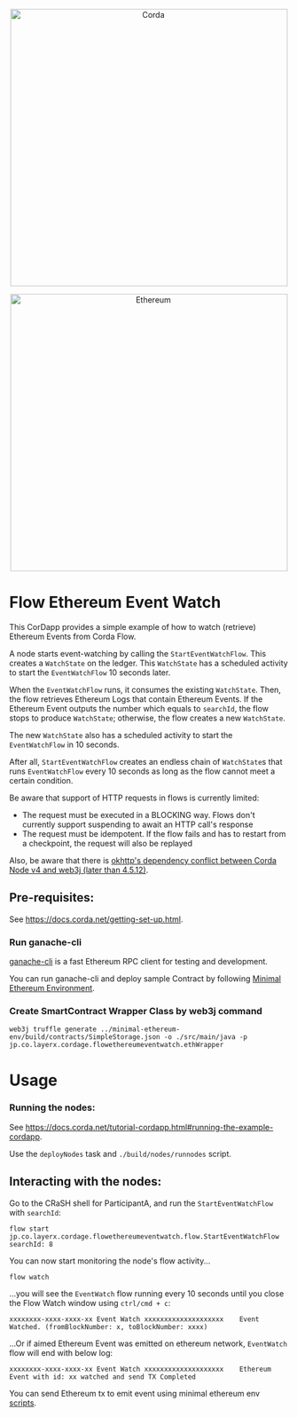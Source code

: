 <p align="center">
  <img src="https://layerxcom.github.io/cordage/images/corda.png" alt="Corda" width="500">
</p>

<p align="center">
  <img src="https://layerxcom.github.io/cordage/images/ethereum.png" alt="Ethereum" width="500">
</p>

# Flow Ethereum Event Watch
This CorDapp provides a simple example of how to watch (retrieve) Ethereum Events from Corda Flow.

A node starts event-watching by calling the `StartEventWatchFlow`. This creates a `WatchState` on the ledger.
This `WatchState` has a scheduled activity to start the `EventWatchFlow` 10 seconds later.

When the `EventWatchFlow` runs, it consumes the existing `WatchState`.
Then, the flow retrieves Ethereum Logs that contain Ethereum Events.
If the Ethereum Event outputs the number which equals to `searchId`, the flow stops to produce `WatchState`;
otherwise, the flow creates a new `WatchState`. 

The new `WatchState` also has a scheduled activity to start the `EventWatchFlow` in 10 seconds.

After all, `StartEventWatchFlow` creates an endless chain of `WatchState`s that runs `EventWatchFlow` every 10 seconds
as long as the flow cannot meet a certain condition.


Be aware that support of HTTP requests in flows is currently limited:

- The request must be executed in a BLOCKING way. Flows don't currently support suspending to await an HTTP call's response
- The request must be idempotent. If the flow fails and has to restart from a checkpoint, the request will also be replayed

Also, be aware that there is [okhttp's dependency conflict between Corda Node v4 and web3j (later than 4.5.12)](https://github.com/web3j/web3j/issues/1167).


## Pre-requisites:
  
See https://docs.corda.net/getting-set-up.html.

### Run ganache-cli
[ganache-cli](https://github.com/trufflesuite/ganache-cli) is a fast Ethereum RPC client for testing and development.

You can run ganache-cli and deploy sample Contract by following [Minimal Ethereum Environment](../minimal-ethereum-env/README.md).

### Create SmartContract Wrapper Class by web3j command
 
 ```
 web3j truffle generate ../minimal-ethereum-env/build/contracts/SimpleStorage.json -o ./src/main/java -p jp.co.layerx.cordage.flowethereumeventwatch.ethWrapper
 ```

# Usage

### Running the nodes:

See https://docs.corda.net/tutorial-cordapp.html#running-the-example-cordapp.

Use the `deployNodes` task and `./build/nodes/runnodes` script.

## Interacting with the nodes:

Go to the CRaSH shell for ParticipantA, and run the `StartEventWatchFlow` with `searchId`:

    flow start jp.co.layerx.cordage.flowethereumeventwatch.flow.StartEventWatchFlow searchId: 8

You can now start monitoring the node's flow activity...

    flow watch

...you will see the `EventWatch` flow running every 10 seconds until you close the Flow Watch window using `ctrl/cmd + c`:

    xxxxxxxx-xxxx-xxxx-xx Event Watch xxxxxxxxxxxxxxxxxxxx    Event Watched. (fromBlockNumber: x, toBlockNumber: xxxx)

...Or if aimed Ethereum Event was emitted on ethereum network, `EventWatch` flow will end with below log:

    xxxxxxxx-xxxx-xxxx-xx Event Watch xxxxxxxxxxxxxxxxxxxx    Ethereum Event with id: xx watched and send TX Completed

You can send Ethereum tx to emit event using minimal ethereum env [scripts](../minimal-ethereum-env/scripts).
